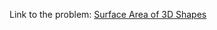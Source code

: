 Link to the problem: [Surface Area of 3D Shapes](https://leetcode.com/problems/surface-area-of-3d-shapes/)